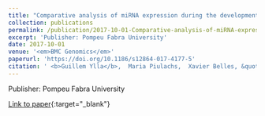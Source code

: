 ```yaml
---
title: "Comparative analysis of miRNA expression during the development of insects of different metamorphosis modes and germ-band types"
collection: publications
permalink: /publication/2017-10-01-Comparative-analysis-of-miRNA-expression-during-the-development-of-insects-of-different-metamorphosis-modes-and-germ-band-types
excerpt: 'Publisher: Pompeu Fabra University'
date: 2017-10-01
venue: '<em>BMC Genomics</em>'
paperurl: 'https://doi.org/10.1186/s12864-017-4177-5'
citation: ' <b>Guillem Ylla</b>,  Maria Piulachs,  Xavier Belles, &quot;Comparative analysis of miRNA expression during the development of insects of different metamorphosis modes and germ-band types.&quot; <em>BMC Genomics</em>, 2017.'
---
```

Publisher: Pompeu Fabra University

[Link to paper](https://doi.org/10.1186/s12864-017-4177-5){:target="_blank"}
